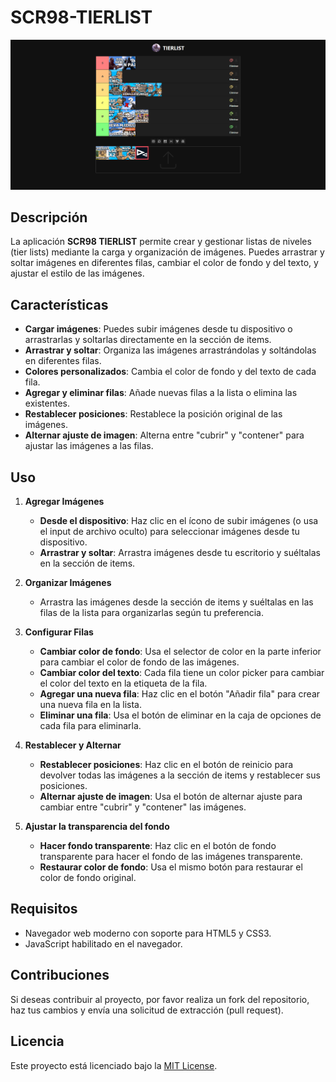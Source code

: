 # SCR98-TIERLIST

<img src="./README/TIERLIST.png"></img>

## Descripción

La aplicación **SCR98 TIERLIST** permite crear y gestionar listas de niveles (tier lists) mediante la carga y organización de imágenes. Puedes arrastrar y soltar imágenes en diferentes filas, cambiar el color de fondo y del texto, y ajustar el estilo de las imágenes.

## Características

- **Cargar imágenes**: Puedes subir imágenes desde tu dispositivo o arrastrarlas y soltarlas directamente en la sección de items.
- **Arrastrar y soltar**: Organiza las imágenes arrastrándolas y soltándolas en diferentes filas.
- **Colores personalizados**: Cambia el color de fondo y del texto de cada fila.
- **Agregar y eliminar filas**: Añade nuevas filas a la lista o elimina las existentes.
- **Restablecer posiciones**: Restablece la posición original de las imágenes.
- **Alternar ajuste de imagen**: Alterna entre "cubrir" y "contener" para ajustar las imágenes a las filas.

## Uso

1. **Agregar Imágenes**
   - **Desde el dispositivo**: Haz clic en el ícono de subir imágenes (o usa el input de archivo oculto) para seleccionar imágenes desde tu dispositivo.
   - **Arrastrar y soltar**: Arrastra imágenes desde tu escritorio y suéltalas en la sección de items.

2. **Organizar Imágenes**
   - Arrastra las imágenes desde la sección de items y suéltalas en las filas de la lista para organizarlas según tu preferencia.

3. **Configurar Filas**
   - **Cambiar color de fondo**: Usa el selector de color en la parte inferior para cambiar el color de fondo de las imágenes.
   - **Cambiar color del texto**: Cada fila tiene un color picker para cambiar el color del texto en la etiqueta de la fila.
   - **Agregar una nueva fila**: Haz clic en el botón "Añadir fila" para crear una nueva fila en la lista.
   - **Eliminar una fila**: Usa el botón de eliminar en la caja de opciones de cada fila para eliminarla.

4. **Restablecer y Alternar**
   - **Restablecer posiciones**: Haz clic en el botón de reinicio para devolver todas las imágenes a la sección de items y restablecer sus posiciones.
   - **Alternar ajuste de imagen**: Usa el botón de alternar ajuste para cambiar entre "cubrir" y "contener" las imágenes.

5. **Ajustar la transparencia del fondo**
   - **Hacer fondo transparente**: Haz clic en el botón de fondo transparente para hacer el fondo de las imágenes transparente.
   - **Restaurar color de fondo**: Usa el mismo botón para restaurar el color de fondo original.

## Requisitos

- Navegador web moderno con soporte para HTML5 y CSS3.
- JavaScript habilitado en el navegador.

## Contribuciones

Si deseas contribuir al proyecto, por favor realiza un fork del repositorio, haz tus cambios y envía una solicitud de extracción (pull request).

## Licencia

Este proyecto está licenciado bajo la [MIT License](LICENSE).

